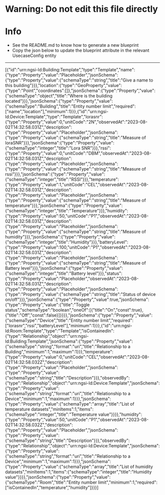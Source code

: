 
# Warning: **Do not edit this file directly**

# Info
- See the README.md to know how to generate a new blueprint
- Copy the json below to update the blueprint attribute in the relevant UsecaseConfig entity
---

[{"id":"urn:ngsi-ld:Building:Template","type":"Template","name":{"type":"Property","value":"Placeholder","jsonSchema":{"type":"Property","value":{"schemaType":"string","title":"Give a name to this building"}}},"location":{"type":"GeoProperty","value":{"type":"Point","coordinates":[]},"jsonSchema":{"type":"Property","value":{"schemaType":"object","title":"Where is the building located"}}},"jsonSchema":{"type":"Property","value":{"schemaType":"Building","title":"Entity number limit","required":["name","location"],"minimum":1}}},{"id":"urn:ngsi-ld:Device:Template","type":"Template","lorasnr":{"type":"Property","value":0,"unitCode":"2N","observedAt":"2023-08-02T14:32:58.031Z","description":{"type":"Property","value":"Placeholder","jsonSchema":{"type":"Property","value":{"schemaType":"string","title":"Measure of loraSNR"}}},"jsonSchema":{"type":"Property","value":{"schemaType":"integer","title":"Lora SNR"}}},"rssi":{"type":"Property","value":0,"unitCode":"DBM","observedAt":"2023-08-02T14:32:58.031Z","description":{"type":"Property","value":"Placeholder","jsonSchema":{"type":"Property","value":{"schemaType":"string","title":"Measure of rssi"}}},"jsonSchema":{"type":"Property","value":{"schemaType":"integer","title":"RSSI"}}},"temperature":{"type":"Property","value":1,"unitCode":"CEL","observedAt":"2023-08-02T14:32:58.031Z","description":{"type":"Property","value":"Placeholder","jsonSchema":{"type":"Property","value":{"schemaType":"string","title":"Measure of temperature"}}},"jsonSchema":{"type":"Property","value":{"schemaType":"integer","title":"Temperature"}}},"humidity":{"type":"Property","value":50,"unitCode":"P1","observedAt":"2023-08-02T14:32:58.031Z","description":{"type":"Property","value":"Placeholder","jsonSchema":{"type":"Property","value":{"schemaType":"string","title":"Measure of humidity"}}},"jsonSchema":{"type":"Property","value":{"schemaType":"integer","title":"Humidity"}}},"batteryLevel":{"type":"Property","value":100,"unitCode":"P1","observedAt":"2023-08-02T14:32:58.031Z","description":{"type":"Property","value":"Placeholder","jsonSchema":{"type":"Property","value":{"schemaType":"string","title":"Measure of Battery level"}}},"jsonSchema":{"type":"Property","value":{"schemaType":"integer","title":"Battery level"}}},"status":{"type":"Property","value":"Placeholder","observedAt":"2023-08-02T14:32:58.031Z","description":{"type":"Property","value":"Placeholder","jsonSchema":{"type":"Property","value":{"schemaType":"string","title":"Status of device on/off"}}},"jsonSchema":{"type":"Property","value":true,"jsonSchema":{"type":"Property","value":{"title":"Toggle status","schemaType":"boolean","oneOf":[{"title":"On","const":true},{"title":"Off","const":false}]}}}},"jsonSchema":{"type":"Property","value":{"schemaType":"Device","title":"Entity number limit","required":["lorasnr","rssi","batteryLevel"],"minimum":1}}},{"id":"urn:ngsi-ld:Room:Template","type":"Template","isContainedIn":{"type":"Relationship","object":"urn:ngsi-ld:Building:Template","jsonSchema":{"type":"Property","value":{"schemaType":"string","format":"uri","title":"Relationship to a Building","minimum":1,"maximum":1}}},"temperature":{"type":"Property","value":0,"unitCode":"CEL","observedAt":"2023-08-02T14:32:58.032Z","description":{"type":"Property","value":"Placeholder","jsonSchema":{"type":"Property","value":{"schemaType":"string","title":"Description"}}},"observedBy":{"type":"Relationship","object":"urn:ngsi-ld:Device:Template","jsonSchema":{"type":"Property","value":{"schemaType":"string","format":"uri","title":"Relationship to a Device","minimum":1,"maximum":1}}},"jsonSchema":{"type":"Property","value":{"schemaType":"array","title":"List of temperature datasets","minItems":1,"items":{"schemaType":"integer","title":"Temperature value"}}}},"humidity":{"type":"Property","value":50,"unitCode":"P1","observedAt":"2023-08-02T14:32:58.032Z","description":{"type":"Property","value":"Placeholder","jsonSchema":{"type":"Property","value":{"schemaType":"string","title":"Description"}}},"observedBy":{"type":"Relationship","object":"urn:ngsi-ld:Device:Template","jsonSchema":{"type":"Property","value":{"schemaType":"string","format":"uri","title":"Relationship to a Device","minimum":1,"maximum":1}}},"jsonSchema":{"type":"Property","value":{"schemaType":"array","title":"List of humidity datasets","minItems":1,"items":{"schemaType":"integer","title":"Humidity value"}}}},"jsonSchema":{"type":"Property","value":{"schemaType":"Room","title":"Entity number limit","minimum":1,"required":["isContainedIn","temperature","humidity"]}}}]
